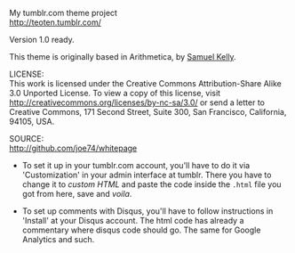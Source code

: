 My tumblr.com theme project  
http://teoten.tumblr.com/  

Version 1.0 ready.

This theme is originally based in Arithmetica, by [Samuel Kelly](http://log.samuelkelly.net/).

LICENSE:  
This work is licensed under the Creative Commons Attribution-Share Alike 3.0 Unported License. To view a copy of this license, visit http://creativecommons.org/licenses/by-nc-sa/3.0/ or send a letter to Creative Commons, 171 Second Street, Suite 300, San Francisco, California, 94105, USA.

SOURCE:  
http://github.com/joe74/whitepage

* To set it up in your tumblr.com account, you'll have to do it via 'Customization' in your admin interface at tumblr. There you have to change it to _custom HTML_ and paste the code inside the `.html` file you got from here, save and _voila_.

* To set up comments with Disqus, you'll have to follow instructions in 'Install' at your Disqus account. The html code has already a commentary where disqus code should go. The same for Google Analytics and such.
